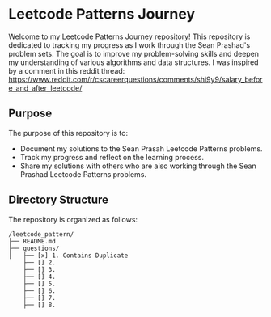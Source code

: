 # Leetcode Patterns Journey

Welcome to my Leetcode Patterns Journey repository! This repository is dedicated to tracking my progress as I work through the Sean Prashad's problem sets. The goal is to improve my problem-solving skills and deepen my understanding of various algorithms and data structures. I was inspired by a comment in this reddit thread: https://www.reddit.com/r/cscareerquestions/comments/shi9y9/salary_before_and_after_leetcode/

## Purpose

The purpose of this repository is to:
- Document my solutions to the Sean Prasah Leetcode Patterns problems.
- Track my progress and reflect on the learning process.
- Share my solutions with others who are also working through the Sean Prashad Leetcode Patterns problems.

## Directory Structure

The repository is organized as follows:

```
/leetcode_pattern/
├── README.md
├── questions/
│   ├── [x] 1. Contains Duplicate
    ├── [] 2. 
    ├── [] 3. 
    ├── [] 4.    
    ├── [] 5.
    ├── [] 6.
    ├── [] 7.
    ├── [] 8.    
```
